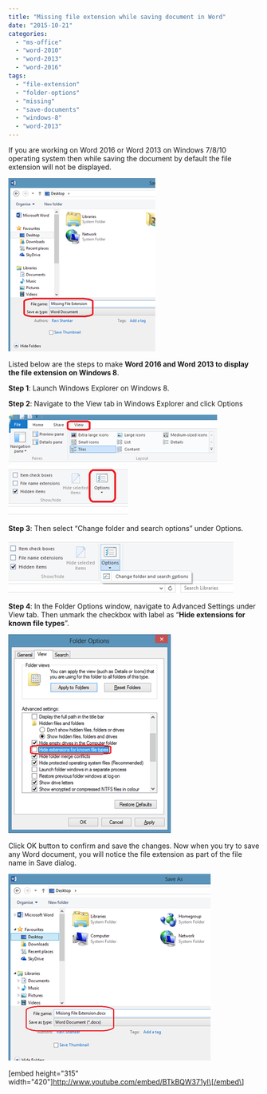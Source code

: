 ```yaml
---
title: "Missing file extension while saving document in Word"
date: "2015-10-21"
categories: 
  - "ms-office"
  - "word-2010"
  - "word-2013"
  - "word-2016"
tags: 
  - "file-extension"
  - "folder-options"
  - "missing"
  - "save-documents"
  - "windows-8"
  - "word-2013"
---
```


If you are working on Word 2016 or Word 2013 on Windows 7/8/10 operating system then while saving the document by default the file extension will not be displayed.

[![Missing file extension Word 2013](/assets/images/image_thumb.png "Missing file extension Word 2013")](http://blogmines.com/blog/wp-content/uploads/2013/05/image.png)

Listed below are the steps to make **Word 2016 and Word 2013 to display the file extension on Windows 8**.

**Step 1**: Launch Windows Explorer on Windows 8.

**Step 2**: Navigate to the View tab in Windows Explorer and click Options

[![image](/assets/images/image_thumb1.png "image")](http://blogmines.com/blog/wp-content/uploads/2013/05/image1.png)[![image](/assets/images/image_thumb2.png "image")](http://blogmines.com/blog/wp-content/uploads/2013/05/image2.png)

**Step 3**: Then select “Change folder and search options” under Options.

[![image](/assets/images/image_thumb3.png "image")](http://blogmines.com/blog/wp-content/uploads/2013/05/image3.png)

**Step 4**: In the Folder Options window, navigate to Advanced Settings under View tab. Then unmark the checkbox with label as “**Hide extensions for known file types**”.

[![image](/assets/images/image_thumb4.png "image")](http://blogmines.com/blog/wp-content/uploads/2013/05/image4.png)

Click OK button to confirm and save the changes. Now when you try to save any Word document, you will notice the file extension as part of the file name in Save dialog.

[![image](/assets/images/image_thumb5.png "image")](http://blogmines.com/blog/wp-content/uploads/2013/05/image5.png)

\[embed height="315" width="420"\]http://www.youtube.com/embed/BTkBQW371yI\[/embed\]
